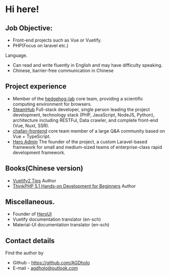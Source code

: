 # Hi here!

## Job Objective:   
* Front-end projects such as Vue or Vuetify.
* PHP(Focus on laravel etc.)

Language.
* Can read and write fluently in English and may have difficulty speaking.
* Chinese, barrier-free communication in Chinese

## Project experience

* Member of the [hedgehog-lab](https://github.com/lidangzzz/hedgehog-lab) core team, providing a scientific computing environment for browsers.
* [SteamHub](https://github.com/InGaming) Full-stack developer, single person leading the project development, technology stack (PHP, JavaScript, NodeJS, Python), architecture including RESTFul, Data crawler, and complete front-end (Vue, Nuxt, SSR).
* [chafan-frontend](https://github.com/chafan-dev/chafan-frontend) core team member of a large Q&A community based on Vue + TypeScript.
* [Hero Admin](https://heroui.net/admin) The founder of the project, a custom Laravel-based framework for small and medium-sized teams of enterprise-class rapid development framework.


## Books(Chinese version)

* [Vuetify2 Tips](https://heroui.net/docs/vuetify2-tricks/introduction) Author
* [ThinkPHP 5.1 Hands-on Development for Beginners](https://heroui.net/docs/thinkphp5.1-primer/readme) Author

## Miscellaneous.

* Founder of [HeroUI](heroui.net)
* Vuetify documentation translator (en-sch)
* Material-UI documentation translator (en-sch)

## Contact details

Find the author by

* Github - https://github.com/AGDholo
* E-mail - agdholo@outlook.com
